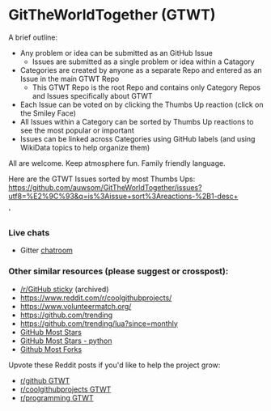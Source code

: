 # GitTheWorldTogether (GTWT)

A brief outline:
* Any problem or idea can be submitted as an GitHub Issue
   * Issues are submitted as a single problem or idea within a Catagory 
* Categories are created by anyone as a separate Repo and entered as an Issue in the main GTWT Repo
   * This GTWT Repo is the root Repo and contains only Category Repos and Issues specifically about GTWT
* Each Issue can be voted on by clicking the Thumbs Up reaction (click on the Smiley Face)
* All Issues within a Category can be sorted by Thumbs Up reactions to see the most popular or important
* Issues can be linked across Categories using GitHub labels (and using WikiData topics to help organize them)

All are welcome. Keep atmosphere fun. Family friendly language.

Here are the GTWT Issues sorted by most Thumbs Ups:
https://github.com/auwsom/GitTheWorldTogether/issues?utf8=%E2%9C%93&q=is%3Aissue+sort%3Areactions-%2B1-desc+

'

### Live chats
* Gitter [chatroom](https://gitter.im/GitTheWorldTogether/community#)

### Other similar resources (please suggest or crosspost):
* [/r/GitHub sticky](https://www.reddit.com/r/github/comments/28ja0z/have_or_know_of_a_project_on_github_looking_for/) (archived)
* https://www.reddit.com/r/coolgithubprojects/
* https://www.volunteermatch.org/
* https://github.com/trending
* https://github.com/trending/lua?since=monthly
* [GitHub Most Stars](https://github.com/search?q=stars%3A%3E0&s=stars&type=Repositories)
* [GitHub Most Stars - python](https://github.com/search?p=2&q=stars%3A%3E1+language%3Apython&&s=stars&type=Repositories)
* [Github Most Forks](https://github.com/search?o=desc&q=stars:%3E1&s=forks&type=Repositories)

Upvote these Reddit posts if you'd like to help the project grow:
* [r/github GTWT](https://www.reddit.com/r/github/comments/aubbsq/git_the_world_together/)
* [r/coolgithubprojects GTWT](https://www.reddit.com/r/coolgithubprojects/comments/auaq7q/git_the_world_together_a_place_to_get_involved/)
* [r/programming GTWT](https://www.reddit.com/r/programming/comments/aubgvf/git_the_world_together_a_place_to_get_involved/)
